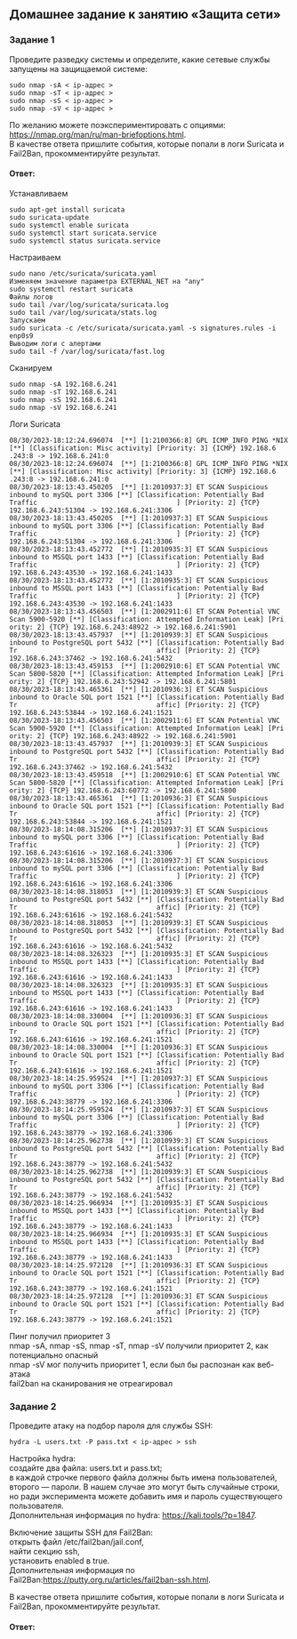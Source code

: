 ## Домашнее задание к занятию «Защита сети»  

### Задание 1  
Проведите разведку системы и определите, какие сетевые службы запущены на защищаемой системе:  
```
sudo nmap -sA < ip-адрес >
sudo nmap -sT < ip-адрес >
sudo nmap -sS < ip-адрес >
sudo nmap -sV < ip-адрес >
```
По желанию можете поэкспериментировать с опциями: https://nmap.org/man/ru/man-briefoptions.html.  
В качестве ответа пришлите события, которые попали в логи Suricata и Fail2Ban, прокомментируйте результат.  

#### Ответ:  
Устанавливаем  
```
sudo apt-get install suricata
sudo suricata-update
sudo systemctl enable suricata
sudo systemctl start suricata.service
sudo systemctl status suricata.service
```
Настраиваем  
```
sudo nano /etc/suricata/suricata.yaml
Изменяем значение параметра EXTERNAL_NET на "any"
sudo systemctl restart suricata
Файлы логов
sudo tail /var/log/suricata/suricata.log
sudo tail /var/log/suricata/stats.log
Запускаем
sudo suricata -c /etc/suricata/suricata.yaml -s signatures.rules -i enp0s9
Выводим логи с алертами
sudo tail -f /var/log/suricata/fast.log
```
Сканируем  
```
sudo nmap -sA 192.168.6.241
sudo nmap -sT 192.168.6.241
sudo nmap -sS 192.168.6.241
sudo nmap -sV 192.168.6.241
```
Логи Suricata  
```
08/30/2023-18:12:24.696074  [**] [1:2100366:8] GPL ICMP_INFO PING *NIX [**] [Classification: Misc activity] [Priority: 3] {ICMP} 192.168.6                                   .243:8 -> 192.168.6.241:0
08/30/2023-18:12:24.696074  [**] [1:2100366:8] GPL ICMP_INFO PING *NIX [**] [Classification: Misc activity] [Priority: 3] {ICMP} 192.168.6                                   .243:8 -> 192.168.6.241:0
08/30/2023-18:13:43.450205  [**] [1:2010937:3] ET SCAN Suspicious inbound to mySQL port 3306 [**] [Classification: Potentially Bad Traffic                                   ] [Priority: 2] {TCP} 192.168.6.243:51304 -> 192.168.6.241:3306
08/30/2023-18:13:43.450205  [**] [1:2010937:3] ET SCAN Suspicious inbound to mySQL port 3306 [**] [Classification: Potentially Bad Traffic                                   ] [Priority: 2] {TCP} 192.168.6.243:51304 -> 192.168.6.241:3306
08/30/2023-18:13:43.452772  [**] [1:2010935:3] ET SCAN Suspicious inbound to MSSQL port 1433 [**] [Classification: Potentially Bad Traffic                                   ] [Priority: 2] {TCP} 192.168.6.243:43530 -> 192.168.6.241:1433
08/30/2023-18:13:43.452772  [**] [1:2010935:3] ET SCAN Suspicious inbound to MSSQL port 1433 [**] [Classification: Potentially Bad Traffic                                   ] [Priority: 2] {TCP} 192.168.6.243:43530 -> 192.168.6.241:1433
08/30/2023-18:13:43.456503  [**] [1:2002911:6] ET SCAN Potential VNC Scan 5900-5920 [**] [Classification: Attempted Information Leak] [Pri                                   ority: 2] {TCP} 192.168.6.243:48922 -> 192.168.6.241:5901
08/30/2023-18:13:43.457937  [**] [1:2010939:3] ET SCAN Suspicious inbound to PostgreSQL port 5432 [**] [Classification: Potentially Bad Tr                                   affic] [Priority: 2] {TCP} 192.168.6.243:37462 -> 192.168.6.241:5432
08/30/2023-18:13:43.459153  [**] [1:2002910:6] ET SCAN Potential VNC Scan 5800-5820 [**] [Classification: Attempted Information Leak] [Pri                                   ority: 2] {TCP} 192.168.6.243:52942 -> 192.168.6.241:5801
08/30/2023-18:13:43.465361  [**] [1:2010936:3] ET SCAN Suspicious inbound to Oracle SQL port 1521 [**] [Classification: Potentially Bad Tr                                   affic] [Priority: 2] {TCP} 192.168.6.243:53844 -> 192.168.6.241:1521
08/30/2023-18:13:43.456503  [**] [1:2002911:6] ET SCAN Potential VNC Scan 5900-5920 [**] [Classification: Attempted Information Leak] [Pri                                   ority: 2] {TCP} 192.168.6.243:48922 -> 192.168.6.241:5901
08/30/2023-18:13:43.457937  [**] [1:2010939:3] ET SCAN Suspicious inbound to PostgreSQL port 5432 [**] [Classification: Potentially Bad Tr                                   affic] [Priority: 2] {TCP} 192.168.6.243:37462 -> 192.168.6.241:5432
08/30/2023-18:13:43.459518  [**] [1:2002910:6] ET SCAN Potential VNC Scan 5800-5820 [**] [Classification: Attempted Information Leak] [Pri                                   ority: 2] {TCP} 192.168.6.243:60772 -> 192.168.6.241:5800
08/30/2023-18:13:43.465361  [**] [1:2010936:3] ET SCAN Suspicious inbound to Oracle SQL port 1521 [**] [Classification: Potentially Bad Tr                                   affic] [Priority: 2] {TCP} 192.168.6.243:53844 -> 192.168.6.241:1521
08/30/2023-18:14:08.315206  [**] [1:2010937:3] ET SCAN Suspicious inbound to mySQL port 3306 [**] [Classification: Potentially Bad Traffic                                   ] [Priority: 2] {TCP} 192.168.6.243:61616 -> 192.168.6.241:3306
08/30/2023-18:14:08.315206  [**] [1:2010937:3] ET SCAN Suspicious inbound to mySQL port 3306 [**] [Classification: Potentially Bad Traffic                                   ] [Priority: 2] {TCP} 192.168.6.243:61616 -> 192.168.6.241:3306
08/30/2023-18:14:08.318053  [**] [1:2010939:3] ET SCAN Suspicious inbound to PostgreSQL port 5432 [**] [Classification: Potentially Bad Tr                                   affic] [Priority: 2] {TCP} 192.168.6.243:61616 -> 192.168.6.241:5432
08/30/2023-18:14:08.318053  [**] [1:2010939:3] ET SCAN Suspicious inbound to PostgreSQL port 5432 [**] [Classification: Potentially Bad Tr                                   affic] [Priority: 2] {TCP} 192.168.6.243:61616 -> 192.168.6.241:5432
08/30/2023-18:14:08.326323  [**] [1:2010935:3] ET SCAN Suspicious inbound to MSSQL port 1433 [**] [Classification: Potentially Bad Traffic                                   ] [Priority: 2] {TCP} 192.168.6.243:61616 -> 192.168.6.241:1433
08/30/2023-18:14:08.326323  [**] [1:2010935:3] ET SCAN Suspicious inbound to MSSQL port 1433 [**] [Classification: Potentially Bad Traffic                                   ] [Priority: 2] {TCP} 192.168.6.243:61616 -> 192.168.6.241:1433
08/30/2023-18:14:08.330004  [**] [1:2010936:3] ET SCAN Suspicious inbound to Oracle SQL port 1521 [**] [Classification: Potentially Bad Tr                                   affic] [Priority: 2] {TCP} 192.168.6.243:61616 -> 192.168.6.241:1521
08/30/2023-18:14:08.330004  [**] [1:2010936:3] ET SCAN Suspicious inbound to Oracle SQL port 1521 [**] [Classification: Potentially Bad Tr                                   affic] [Priority: 2] {TCP} 192.168.6.243:61616 -> 192.168.6.241:1521
08/30/2023-18:14:25.959524  [**] [1:2010937:3] ET SCAN Suspicious inbound to mySQL port 3306 [**] [Classification: Potentially Bad Traffic                                   ] [Priority: 2] {TCP} 192.168.6.243:38779 -> 192.168.6.241:3306
08/30/2023-18:14:25.959524  [**] [1:2010937:3] ET SCAN Suspicious inbound to mySQL port 3306 [**] [Classification: Potentially Bad Traffic                                   ] [Priority: 2] {TCP} 192.168.6.243:38779 -> 192.168.6.241:3306
08/30/2023-18:14:25.962738  [**] [1:2010939:3] ET SCAN Suspicious inbound to PostgreSQL port 5432 [**] [Classification: Potentially Bad Tr                                   affic] [Priority: 2] {TCP} 192.168.6.243:38779 -> 192.168.6.241:5432
08/30/2023-18:14:25.962738  [**] [1:2010939:3] ET SCAN Suspicious inbound to PostgreSQL port 5432 [**] [Classification: Potentially Bad Tr                                   affic] [Priority: 2] {TCP} 192.168.6.243:38779 -> 192.168.6.241:5432
08/30/2023-18:14:25.966934  [**] [1:2010935:3] ET SCAN Suspicious inbound to MSSQL port 1433 [**] [Classification: Potentially Bad Traffic                                   ] [Priority: 2] {TCP} 192.168.6.243:38779 -> 192.168.6.241:1433
08/30/2023-18:14:25.966934  [**] [1:2010935:3] ET SCAN Suspicious inbound to MSSQL port 1433 [**] [Classification: Potentially Bad Traffic                                   ] [Priority: 2] {TCP} 192.168.6.243:38779 -> 192.168.6.241:1433
08/30/2023-18:14:25.972128  [**] [1:2010936:3] ET SCAN Suspicious inbound to Oracle SQL port 1521 [**] [Classification: Potentially Bad Tr                                   affic] [Priority: 2] {TCP} 192.168.6.243:38779 -> 192.168.6.241:1521
08/30/2023-18:14:25.972128  [**] [1:2010936:3] ET SCAN Suspicious inbound to Oracle SQL port 1521 [**] [Classification: Potentially Bad Tr                                   affic] [Priority: 2] {TCP} 192.168.6.243:38779 -> 192.168.6.241:1521
```
Пинг получил приоритет 3  
nmap -sA, nmap -sS, nmap -sT, nmap -sV получили приоритет 2, как потенциально опасный  
nmap -sV мог получить приоритет 1, если был бы распознан как веб-атака  
fail2ban на сканирования не отреагировал  


### Задание 2  
Проведите атаку на подбор пароля для службы SSH:  
```
hydra -L users.txt -P pass.txt < ip-адрес > ssh
```
Настройка hydra:  
создайте два файла: users.txt и pass.txt;  
в каждой строчке первого файла должны быть имена пользователей, второго — пароли. В нашем случае это могут быть случайные строки, но ради эксперимента можете добавить имя и пароль существующего пользователя.  
Дополнительная информация по hydra: https://kali.tools/?p=1847.  

Включение защиты SSH для Fail2Ban:  
открыть файл /etc/fail2ban/jail.conf,  
найти секцию ssh,  
установить enabled в true.  
Дополнительная информация по Fail2Ban:https://putty.org.ru/articles/fail2ban-ssh.html.  

В качестве ответа пришлите события, которые попали в логи Suricata и Fail2Ban, прокомментируйте результат.  

#### Ответ:  

